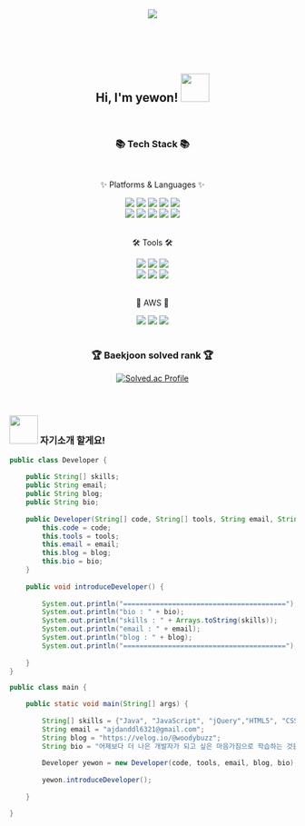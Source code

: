 <div align=center>
   <img src="https://capsule-render.vercel.app/api?type=Wave&height=190&section=header&text=YEWON%20GITHUB&fontSize=90&theme=tokyonight&fontAlignY=65&stroke=1E1C3F&strokeWidth=2.5&animation=twinkling"& />   
</div> 


<div align=center>
  <br><br><br><br>
  <h2> Hi, I'm yewon! <img src="https://media0.giphy.com/media/Wj116ZszUZEwRIoz0j/giphy.gif?cid=ecf05e470gr888wut66j8qdpdeemuoue8wxz6bs47d8pls2m&rid=giphy.gif&ct=s" width="50"> </h2>
<br>
   <h3>📚 Tech Stack 📚</h3>
<br>
   <p>✨ Platforms & Languages ✨</p>
   <img src="https://img.shields.io/badge/Java-007396?style=flat&logo=Conda-Forge&logoColor=white" />
   <img src="https://img.shields.io/badge/JavaScript-F7DF1E?style=flat&logo=JavaScript&logoColor=white" />
   <img src="https://img.shields.io/badge/jQuery-0769AD?style=flat&logo=jQuery&logoColor=white" />
   <img src="https://img.shields.io/badge/HTML5-E34F26?style=flat&logo=HTML5&logoColor=white" />
   <img src="https://img.shields.io/badge/CSS3-1572B6?style=flat&logo=CSS3&logoColor=white" />
   <br>
   <img src="https://img.shields.io/badge/Spring-6DB33F?style=flat&logo=Spring&logoColor=white" />
   <img src="https://img.shields.io/badge/Spring Boot-6DB33F?style=flat&logo=Spring Boot&logoColor=white" />
   <img src="https://img.shields.io/badge/MySQL-4479A1?style=flat&logo=MySQL&logoColor=white" />
   <img src="https://img.shields.io/badge/MariaDB-003545?style=flat&logo=MariaDB&logoColor=white" />
   <img src="https://img.shields.io/badge/Linux-FCC624?style=flat&logo=Linux&logoColor=white" />
   <br><br>
   <p>🛠 Tools 🛠</p>
   <img src="https://img.shields.io/badge/Eclipse%20IDE-2C2255?style=flat&logo=EclipseIDE&logoColor=white" />
   <img src="https://img.shields.io/badge/IntelliJ%20IDE-007ACC?style=flat&logo=IntelliJ IDEA&logoColor=white" />
   <img src="https://img.shields.io/badge/Visual%20Studio%20Code-007ACC?style=flat&logo=VisualStudioCode&logoColor=white" />
   <br>
   <img src="https://img.shields.io/badge/Tomcat-F8DC75?style=flat&logo=ApacheTomcat&logoColor=white" />
   <img src="https://img.shields.io/badge/Figma-F24E1E?style=flat&logo=ApacheTomcat&logoColor=white" />
   <img src="https://img.shields.io/badge/GitHub-181717?style=flat&logo=GitHub&logoColor=white" />
   <br><br>
   <p>🌴 AWS 🌴</p>
   <img src="https://img.shields.io/badge/EC2-FF9900?style=flat&logo=EC2&logoColor=white" />
   <img src="https://img.shields.io/badge/RDS-527FFF?style=flat&logo=Amazon RDS&logoColor=white" />
   <img src="https://img.shields.io/badge/S3-569A31?style=flat&logo=Amazon S3&logoColor=white" />
   <br><br>  
   <h3>🏆 Baekjoon solved rank 🏆</h3>
   
[![Solved.ac Profile](http://mazassumnida.wtf/api/v2/generate_badge?boj=woodybuzz02)](https://solved.ac/woodybuzz02)
  <br><br><br>	
  <div align=left>
  <h3> <img src="https://media4.giphy.com/media/TvNa6lOfIXu7uUGQ4F/giphy.gif?cid=ecf05e47ud2k9nlq5g5zz5bux7vhoezpdvt58t5bptpm8mhy&rid=giphy.gif&ct=s"  width="50"> 자기소개 할게요!</h3>


```java
public class Developer {
	
	public String[] skills;
	public String email;
	public String blog;
	public String bio;
	
	public Developer(String[] code, String[] tools, String email, String blog, String bio) {
		this.code = code;
		this.tools = tools;
		this.email = email;
		this.blog = blog;
		this.bio = bio;
	}
	
	public void introduceDeveloper() {
		
		System.out.println("========================================");
		System.out.println("bio : " + bio);
		System.out.println("skills : " + Arrays.toString(skills));
		System.out.println("email : " + email);
		System.out.println("blog : " + blog);
		System.out.println("========================================");
		
	}		
}

public class main {

	public static void main(String[] args) {
     
		String[] skills = {"Java", "JavaScript", "jQuery","HTML5", "CSS3", "SpringBoot", "MySQL", "MariaDB", "GitHub", "AWS"};;
		String email = "ajdanddl6321@gmail.com";
		String blog = "https://velog.io/@woodybuzz";
		String bio = "어제보다 더 나은 개발자가 되고 싶은 마음가짐으로 학습하는 것을 생활화하고 있으며, 노션을 통하여 학습한 내용을 정리하고 있습니다.";
		
		Developer yewon = new Developer(code, tools, email, blog, bio);
		
		yewon.introduceDeveloper();
     
	}

}     
     
```
	
</div> 
</div> 

